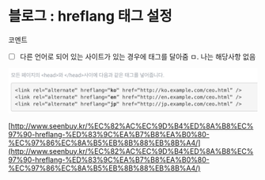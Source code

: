 # 블로그 : hreflang 태그 설정
코멘트
- [ ] 다른 언어로 되어 있는 사이트가 있는 경우에 태그를 달아줌
ㅁ. 나는 해당사항 없음

![](%EB%B8%94%EB%A1%9C%EA%B7%B8%20%20hreflang%20%ED%83%9C%EA%B7%B8%20%EC%84%A4%EC%A0%95/image_1.png)

[http://www.seenbuy.kr/%EC%82%AC%EC%9D%B4%ED%8A%B8%EC%97%90-hreflang-%ED%83%9C%EA%B7%B8%EA%B0%80-%EC%97%86%EC%8A%B5%EB%8B%88%EB%8B%A4/](http://www.seenbuy.kr/%EC%82%AC%EC%9D%B4%ED%8A%B8%EC%97%90-hreflang-%ED%83%9C%EA%B7%B8%EA%B0%80-%EC%97%86%EC%8A%B5%EB%8B%88%EB%8B%A4/)